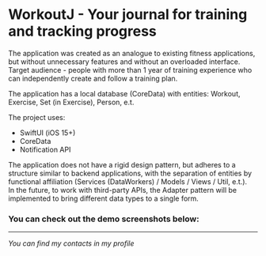 #  WorkoutJ - Your journal for training and tracking progress

The application was created as an analogue to existing fitness applications, but without unnecessary features and without an overloaded interface.\
Target audience - people with more than 1 year of training experience who can independently create and follow a training plan.

The application has a local database (CoreData) with entities: Workout, Exercise, Set (in Exercise), Person, e.t.

The project uses:
- SwiftUI (iOS 15+)
- CoreData
- Notification API

The application does not have a rigid design pattern, but adheres to a structure similar to backend applications, with the separation of entities by functional affiliation (Services (DataWorkers) / Models / Views / Util, e.t.).\
In the future, to work with third-party APIs, the Adapter pattern will be implemented to bring different data types to a single form.

### You can check out the demo screenshots below:


***
*You can find my contacts in my profile*
